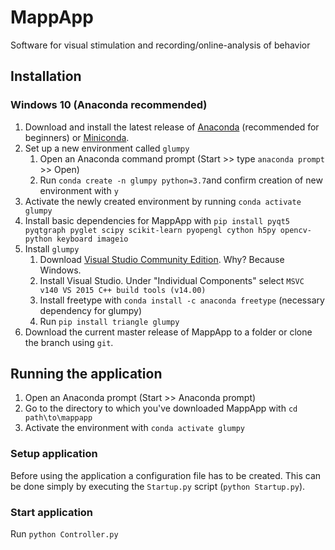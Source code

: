 # MappApp
Software for visual stimulation and recording/online-analysis of behavior

## Installation

### Windows 10 (Anaconda recommended)

1. Download and install the latest release of [Anaconda](https://www.anaconda.com/distribution/) (recommended for beginners) or [Miniconda](https://docs.conda.io/en/latest/miniconda.html).
2. Set up a new environment called `glumpy`
    1. Open an Anaconda command prompt (Start >> type `anaconda prompt` >> Open)
    2. Run `conda create -n glumpy python=3.7`and confirm creation of new environment with `y`
3. Activate the newly created environment by running `conda activate glumpy`
4. Install basic dependencies for MappApp with `pip install pyqt5 pyqtgraph pyglet scipy scikit-learn pyopengl cython h5py opencv-python keyboard imageio`
5. Install `glumpy`
    1. Download [Visual Studio Community Edition](https://visualstudio.microsoft.com/downloads/). Why? Because Windows.
    2. Install Visual Studio. Under "Individual Components" select `MSVC v140 VS 2015 C++ build tools (v14.00)`
    3. Install freetype with `conda install -c anaconda freetype` (necessary dependency for glumpy)
    4. Run `pip install triangle glumpy`
6. Download the current master release of MappApp to a folder or clone the branch using `git`.

## Running the application
 
1. Open an Anaconda prompt (Start >> Anaconda prompt)
2. Go to the directory to which you've downloaded MappApp with `cd path\to\mappapp`
2. Activate the environment with `conda activate glumpy`

### Setup application
Before using the application a configuration file has to be created. This can be done simply by executing the `Startup.py` script (`python Startup.py`).

### Start application
Run `python Controller.py`
